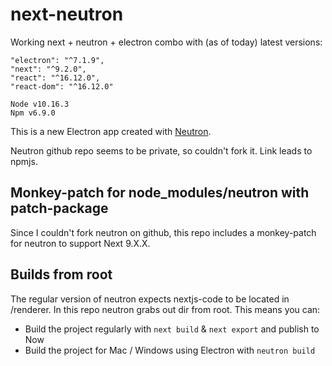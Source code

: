 # next-neutron

Working next + neutron + electron combo with (as of today) latest versions:
```
"electron": "^7.1.9",
"next": "^9.2.0",
"react": "^16.12.0",
"react-dom": "^16.12.0"
```

```
Node v10.16.3
Npm v6.9.0
```

This is a new Electron app created with [Neutron](https://www.npmjs.com/package/neutron).

Neutron github repo seems to be private, so couldn't fork it. Link leads to npmjs.

## Monkey-patch for node_modules/neutron with patch-package

Since I couldn't fork neutron on github, this repo includes a monkey-patch for neutron to support Next 9.X.X.

## Builds from root

The regular version of neutron expects nextjs-code to be located in /renderer. In this repo neutron grabs out dir from root. This means you can:
- Build the project regularly with `next build` & `next export` and publish to Now
- Build the project for Mac / Windows using Electron with `neutron build`
